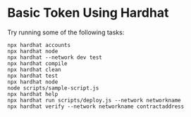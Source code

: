 # Basic Token Using Hardhat 

Try running some of the following tasks:

```shell
npx hardhat accounts
npx hardhat node  
npx hardhat --network dev test
npx hardhat compile
npx hardhat clean
npx hardhat test
npx hardhat node
node scripts/sample-script.js
npx hardhat help
npx hardhat run scripts/deploy.js --network networkname
npx hardhat verify --network networkname contractaddress
```
